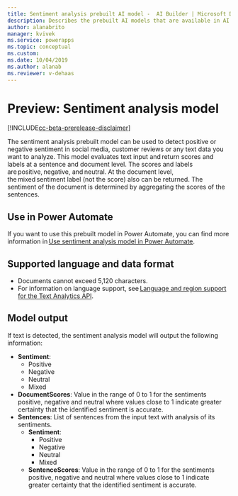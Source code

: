 ```yaml
---
title: Sentiment analysis prebuilt AI model -  AI Builder | Microsoft Docs
description: Describes the prebuilt AI models that are available in AI Builder.
author: alanabrito
manager: kvivek
ms.service: powerapps
ms.topic: conceptual
ms.custom: 
ms.date: 10/04/2019
ms.author: alanab
ms.reviewer: v-dehaas
---
```


# Preview: Sentiment analysis model

[!INCLUDE[cc-beta-prerelease-disclaimer](./includes/cc-beta-prerelease-disclaimer.md)]

The sentiment analysis prebuilt model can be used to detect positive or negative sentiment in social media, customer reviews or any text data you want to analyze.  This model evaluates text input and return scores and labels at a sentence and document level. The scores and labels are positive, negative, and neutral. At the document level, the mixed sentiment label (not the score) also can be returned. The sentiment of the document is determined by aggregating the scores of the sentences.


## Use in Power Automate

If you want to use this prebuilt model in Power Automate, you can find more information in [Use sentiment analysis model in Power Automate](flow-sentiment-analysis.md).
  
## Supported language and data format

- Documents cannot exceed 5,120 characters.
- For information on language support, see [Language and region support for the Text Analytics API](/azure/cognitive-services/text-analytics/language-support?#sentiment-analysis-key-phrase-extraction-and-named-entity-recognition).

## Model output

If text is detected, the sentiment analysis model will output the following information: 
- **Sentiment**: 
    - Positive
    - Negative
    - Neutral
    - Mixed
- **DocumentScores**: Value in the range of 0 to 1 for the sentiments positive, negative and neutral where values close to 1 indicate greater certainty that the identified sentiment is accurate.
- **Sentences**: List of sentences from the input text with analysis of its sentiments.
    - **Sentiment**: 
        - Positive
        - Negative
        - Neutral
        - Mixed
    - **SentenceScores**: Value in the range of 0 to 1 for the sentiments positive, negative and neutral where values close to 1 indicate greater certainty that the identified sentiment is accurate.
